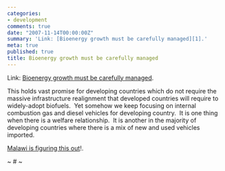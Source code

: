 ```yaml
---
categories:
- development
comments: true
date: "2007-11-14T00:00:00Z"
summary: 'Link: [Bioenergy growth must be carefully managed][1].'
meta: true
published: true
title: Bioenergy growth must be carefully managed
---
```


Link: [Bioenergy growth must be carefully managed][1].

 [1]: http://www.fao.org/newsroom/en/news/2007/1000702/index.html "Bioenergy growth must be carefully managed"

This holds vast promise for developing countries which do not require the massive infrastructure realignment that developed countries will require to widely-adopt biofuels.  Yet somehow we keep focusing on internal combustion gas and diesel vehicles for developing country.  It is one thing when there is a welfare relationship.  It is another in the majority of developing countries where there is a mix of new and used vehicles imported.

[Malawi is figuring this out][2]!. 

 [2]: http://allafrica.com/stories/200711140530.html

~ # ~